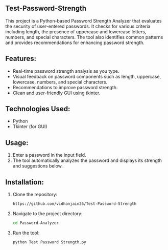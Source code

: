 ## Test-Password-Strength
This project is a Python-based Password Strength Analyzer that evaluates the security of user-entered passwords. It checks for various criteria including length, the presence of uppercase and lowercase letters, numbers, and special characters. The tool also identifies common patterns and provides recommendations for enhancing password strength.

## Features:
- Real-time password strength analysis as you type.
- Visual feedback on password components such as length, uppercase, lowercase, numbers, and special characters.
- Recommendations to improve password strength.
- Clean and user-friendly GUI using tkinter.

## Technologies Used:
- Python
- Tkinter (for GUI)

## Usage:
1. Enter a password in the input field.
2. The tool automatically analyzes the password and displays its strength and suggestions below.

## Installation:
1. Clone the repository:
   ```sh
   https://github.com/vidhanjain26/Test-Password-Strength
3. Navigate to the project directory:
   ```sh
   cd Password-Analyzer
5. Run the tool:
   ```sh
   python Test Password Strength.py
